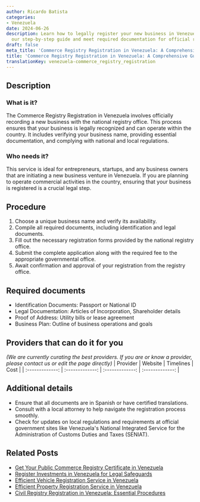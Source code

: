 ```yaml
---
author: Ricardo Batista
categories:
- Venezuela
date: 2024-06-26
description: Learn how to legally register your new business in Venezuela. Follow
  our step-by-step guide and meet required documentation for official registry.
draft: false
meta_title: 'Commerce Registry Registration in Venezuela: A Comprehensive Guide'
title: 'Commerce Registry Registration in Venezuela: A Comprehensive Guide'
translationKey: venezuela-commerce_registry_registration
---
```



## Description
### What is it?
The Commerce Registry Registration in Venezuela involves officially recording a new business with the national registry office. This process ensures that your business is legally recognized and can operate within the country. It includes verifying your business name, providing essential documentation, and complying with national and local regulations.

### Who needs it?
This service is ideal for entrepreneurs, startups, and any business owners that are initiating a new business venture in Venezuela. If you are planning to operate commercial activities in the country, ensuring that your business is registered is a crucial legal step.

## Procedure

1. Choose a unique business name and verify its availability.
2. Compile all required documents, including identification and legal documents.
3. Fill out the necessary registration forms provided by the national registry office.
4. Submit the complete application along with the required fee to the appropriate governmental office.
5. Await confirmation and approval of your registration from the registry office.


## Required documents

- Identification Documents: Passport or National ID
- Legal Documentation: Articles of Incorporation, Shareholder details
- Proof of Address: Utility bills or lease agreement
- Business Plan: Outline of business operations and goals


## Providers that can do it for you
_(We are currently curating the best providers. If you are or know a provider, please contact us or edit the page directly)_
| Provider        |     Website     |     Timelines    |       Cost      |
| :-------------: | :-------------: |  :-------------: | :-------------: |

## Additional details

- Ensure that all documents are in Spanish or have certified translations.
- Consult with a local attorney to help navigate the registration process smoothly.
- Check for updates on local regulations and requirements at official government sites like Venezuela's National Integrated Service for the Administration of Customs Duties and Taxes (SENIAT).




## Related Posts

- [Get Your Public Commerce Registry Certificate in Venezuela](https://tramitit.com/guides/venezuela/public_commerce_registry_certificate/)
- [Register Investments in Venezuela for Legal Safeguards](https://tramitit.com/guides/venezuela/investment_registry_registration/)
- [Efficient Vehicle Registration Service in Venezuela](https://tramitit.com/guides/venezuela/vehicle_registration/)
- [Efficient Property Registration Service in Venezuela](https://tramitit.com/guides/venezuela/property_registration/)
- [Civil Registry Registration in Venezuela: Essential Procedures](https://tramitit.com/guides/venezuela/civil_registry_registration/)